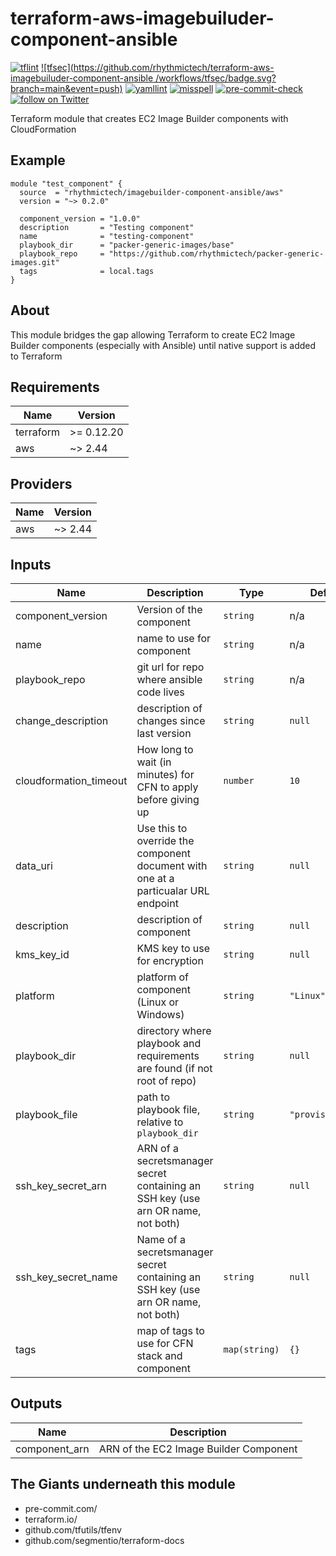 # terraform-aws-imagebuiluder-component-ansible

[![tflint](https://github.com/rhythmictech/terraform-aws-imagebuiluder-component-ansible/workflows/tflint/badge.svg?branch=main&event=push)](https://github.com/rhythmictech/terraform-aws-imagebuiluder-component-ansible/actions?query=workflow%3Atflint+event%3Apush+branch%3Amain)
[![tfsec](https://github.com/rhythmictech/terraform-aws-imagebuiluder-component-ansible /workflows/tfsec/badge.svg?branch=main&event=push)](https://github.com/rhythmictech/terraform-aws-imagebuiluder-component-ansible/actions?query=workflow%3Atfsec+event%3Apush+branch%3Amain)
[![yamllint](https://github.com/rhythmictech/terraform-aws-imagebuiluder-component-ansible/workflows/yamllint/badge.svg?branch=main&event=push)](https://github.com/rhythmictech/terraform-aws-imagebuiluder-component-ansible/actions?query=workflow%3Ayamllint+event%3Apush+branch%3Amain)
[![misspell](https://github.com/rhythmictech/terraform-aws-imagebuiluder-component-ansible/workflows/misspell/badge.svg?branch=main&event=push)](https://github.com/rhythmictech/terraform-aws-imagebuiluder-component-ansible/actions?query=workflow%3Amisspell+event%3Apush+branch%3Amain)
[![pre-commit-check](https://github.com/rhythmictech/terraform-aws-imagebuiluder-component-ansible/workflows/pre-commit-check/badge.svg?branch=main&event=push)](https://github.com/rhythmictech/terraform-aws-imagebuiluder-component-ansible/actions?query=workflow%3Apre-commit-check+event%3Apush+branch%3Amain)
<a href="https://twitter.com/intent/follow?screen_name=RhythmicTech"><img src="https://img.shields.io/twitter/follow/RhythmicTech?style=social&logo=twitter" alt="follow on Twitter"></a>


Terraform module that creates EC2 Image Builder components with CloudFormation

## Example
```hcl
module "test_component" {
  source  = "rhythmictech/imagebuilder-component-ansible/aws"
  version = "~> 0.2.0"

  component_version = "1.0.0"
  description       = "Testing component"
  name              = "testing-component"
  playbook_dir      = "packer-generic-images/base"
  playbook_repo     = "https://github.com/rhythmictech/packer-generic-images.git"
  tags              = local.tags
}
```

## About
This module bridges the gap allowing Terraform to create EC2 Image Builder components (especially with Ansible) until native support is added to Terraform

<!-- BEGINNING OF PRE-COMMIT-TERRAFORM DOCS HOOK -->
## Requirements

| Name | Version |
|------|---------|
| terraform | >= 0.12.20 |
| aws | ~> 2.44 |

## Providers

| Name | Version |
|------|---------|
| aws | ~> 2.44 |

## Inputs

| Name | Description | Type | Default | Required |
|------|-------------|------|---------|:--------:|
| component\_version | Version of the component | `string` | n/a | yes |
| name | name to use for component | `string` | n/a | yes |
| playbook\_repo | git url for repo where ansible code lives | `string` | n/a | yes |
| change\_description | description of changes since last version | `string` | `null` | no |
| cloudformation\_timeout | How long to wait (in minutes) for CFN to apply before giving up | `number` | `10` | no |
| data\_uri | Use this to override the component document with one at a particualar URL endpoint | `string` | `null` | no |
| description | description of component | `string` | `null` | no |
| kms\_key\_id | KMS key to use for encryption | `string` | `null` | no |
| platform | platform of component (Linux or Windows) | `string` | `"Linux"` | no |
| playbook\_dir | directory where playbook and requirements are found (if not root of repo) | `string` | `null` | no |
| playbook\_file | path to playbook file, relative to `playbook_dir` | `string` | `"provision.yml"` | no |
| ssh\_key\_secret\_arn | ARN of a secretsmanager secret containing an SSH key (use arn OR name, not both) | `string` | `null` | no |
| ssh\_key\_secret\_name | Name of a secretsmanager secret containing an SSH key (use arn OR name, not both) | `string` | `null` | no |
| tags | map of tags to use for CFN stack and component | `map(string)` | `{}` | no |

## Outputs

| Name | Description |
|------|-------------|
| component\_arn | ARN of the EC2 Image Builder Component |

<!-- END OF PRE-COMMIT-TERRAFORM DOCS HOOK -->

## The Giants underneath this module
- pre-commit.com/
- terraform.io/
- github.com/tfutils/tfenv
- github.com/segmentio/terraform-docs
